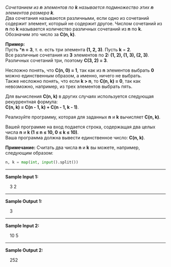*Сочетанием из **n** элементов по **k** называется подмножество этих **n** элементов 
размера **k**.*  
Два сочетания называются различными, если одно из сочетаний содержит элемент, 
который не содержит другое.
Числом сочетаний из **n** по **k** называется количество различных сочетаний из **n** по **k**. 
Обозначим это число за **C(n, k)**.

**Пример:**  
Пусть ***n = 3**, т. е. есть три элемента **(1, 2, 3)**. Пусть **k** = **2**.  
Все различные сочетания из **3** элементов по **2: (1, 2), (1, 3), (2, 3)**.  
Различных сочетаний три, поэтому **C(3, 2) = 3**.

Несложно понять, что **C(n, 0) = 1**, так как из **n** элементов выбрать **0** можно единственным 
образом, а именно, ничего не выбрать.  
Также несложно понять, что если **k > n**, то **C(n, k) = 0**, так как невозможно, например, 
из трех элементов выбрать пять.

Для вычисления **C(n, k)** в других случаях используется следующая рекуррентная формула:  
**C(n, k) = C(n - 1, k) + C(n - 1, k - 1)**.

Реализуйте программу, которая для заданных **n** и **k** вычисляет **C(n, k)**.

Вашей программе на вход подается строка, содержащая два целых числа 
**n** и **k (1 ≤ n ≤ 10, 0 ≤ k ≤ 10)**.  
Ваша программа должна вывести единственное число: **C(n, k)**.

**Примечание:**
Считать два числа **n** и **k** вы можете, например, следующим образом:
```python
n, k = map(int, input().split())
```
---
**Sample Input 1:**  
<p style="margin-left: 1em">3 2</p>

---
**Sample Output 1:**
<p style="margin-left: 1em">3</p>

---
**Sample Input 2:**
<p style="margin-left: 1em">10 5</p>

---
**Sample Output 2:**
<p style="margin-left: 1em">252</p>